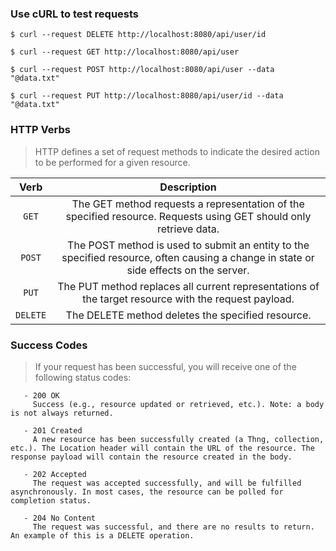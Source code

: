 ### Use cURL to test requests

```
$ curl --request DELETE http://localhost:8080/api/user/id

$ curl --request GET http://localhost:8080/api/user 

$ curl --request POST http://localhost:8080/api/user --data "@data.txt" 

$ curl --request PUT http://localhost:8080/api/user/id --data "@data.txt" 
```

### HTTP Verbs

> HTTP defines a set of request methods to indicate the desired action to be performed for a given resource.

| Verb | Description
| :---: |:---:|
| ```GET``` | The GET method requests a representation of the specified resource. Requests using GET should only retrieve data. |
| ```POST``` |  The POST method is used to submit an entity to the specified resource, often causing a change in state or side effects on the server. | 
| ```PUT``` | The PUT method replaces all current representations of the target resource with the request payload. |
| ```DELETE``` | The DELETE method deletes the specified resource. |

### Success Codes

> If your request has been successful, you will receive one of the following status codes:

```
   - 200 OK
     Success (e.g., resource updated or retrieved, etc.). Note: a body is not always returned.

   - 201 Created
     A new resource has been successfully created (a Thng, collection, etc.). The Location header will contain the URL of the resource. The response payload will contain the resource created in the body.

   - 202 Accepted
     The request was accepted successfully, and will be fulfilled asynchronously. In most cases, the resource can be polled for completion status.

   - 204 No Content
     The request was successful, and there are no results to return. An example of this is a DELETE operation.
```
